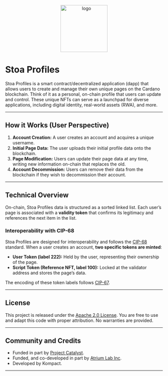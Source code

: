 <p align="center">
  <img src="https://github.com/user-attachments/assets/d93aef5a-69c5-4dac-bd82-8f51480c97d5" alt="logo" width="150"/>
</p>

# Stoa Profiles

Stoa Profiles is a smart contract/decentralized application (dapp) that allows users to create and manage their own unique pages on the Cardano blockchain. Think of it as a personal, on-chain profile that users can update and control. These unique NFTs can serve as a launchpad for diverse applications, including digital identity, real-world assets (RWA), and more.

---

## How it Works (User Perspective)

1. **Account Creation:** A user creates an account and acquires a unique username.  
2. **Initial Page Data:** The user uploads their initial profile data onto the blockchain.  
3. **Page Modification:** Users can update their page data at any time, writing new information on-chain that replaces the old.  
4. **Account Decommission:** Users can remove their data from the blockchain if they wish to decommission their account.  

---

## Technical Overview

On-chain, Stoa Profiles data is structured as a sorted linked list. Each user’s page is associated with a **validity token** that confirms its legitimacy and references the next item in the list.

### Interoperability with CIP-68

Stoa Profiles are designed for interoperability and follows the [CIP-68](https://cips.cardano.org/cips/cip68/) standard. When a user creates an account, **two specific tokens are minted**:

- **User Token (label 222):** Held by the user, representing their ownership of the page.  
- **Script Token (Reference NFT, label 100):** Locked at the validator address and stores the page’s data.  

The encoding of these token labels follows [CIP-67](https://cips.cardano.org/cips/cip67/).

---

## License

This project is released under the [Apache 2.0 License](./LICENSE). You are free to use and adapt this code with proper attribution. No warranties are provided.  

---

## Community and Credits

- Funded in part by [Project Catalyst](https://projectcatalyst.io/).
- Funded, and co-developed in part by [Atrium Lab Inc](https://atriumlab.io).
- Developed by Kompact.

---
